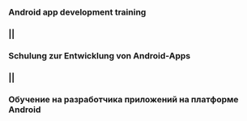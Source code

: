 ### Android app development training
### ||
### Schulung zur Entwicklung von Android-Apps
### ||
### Обучение на разработчика приложений на платформе Android
